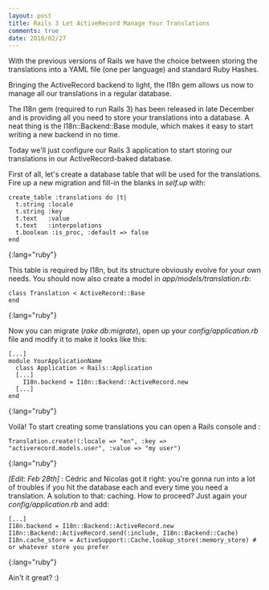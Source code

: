 ```yaml
---
layout: post
title: Rails 3 Let ActiveRecord Manage Your Translations
comments: true
date: 2010/02/27
---
```


With the previous versions of Rails we have the choice between storing the translations into a YAML file (one per language) and standard Ruby Hashes.

Bringing the ActiveRecord backend to light, the I18n gem allows us now to manage all our translations in a regular database.

The I18n gem (required to run Rails 3) has been released in late December and is providing all you need to store your translations into a database. A neat thing is the I18n::Backend::Base module, which makes it easy to start writing a new backend in no time.

Today we'll just configure our Rails 3 application to start storing our translations in our ActiveRecord-baked database.

First of all, let's create a database table that will be used for the translations. Fire up a new migration and fill-in the blanks in *self.up* with:

    create_table :translations do |t|
      t.string :locale
      t.string :key
      t.text   :value
      t.text   :interpolations
      t.boolean :is_proc, :default => false
    end
{:lang="ruby"}


This table is required by I18n, but its structure obviously evolve for your own needs. You should now also create a model in *app/models/translation.rb*:

    class Translation < ActiveRecord::Base
    end
{:lang="ruby"}


Now you can migrate (*rake db:migrate*), open up your *config/application.rb* file and modify it to make it looks like this:

    [...]
    module YourApplicationName
      class Application < Rails::Application
      [...]
        I18n.backend = I18n::Backend::ActiveRecord.new
      [...]
    end
{:lang="ruby"}


Voilà! To start creating some translations you can open a Rails console and :

    Translation.create!(:locale => "en", :key => "activerecord.models.user", :value => "my user")
{:lang="ruby"}


*[Edit: Feb 28th]* : Cédric and Nicolas got it right: you're gonna run into a lot of troubles if you hit the database each and every time you need a translation. A solution to that: caching. How to proceed? Just again your *config/application.rb* and add:

    [...]
    I18n.backend = I18n::Backend::ActiveRecord.new
    I18n::Backend::ActiveRecord.send(:include, I18n::Backend::Cache)
    I18n.cache_store = ActiveSupport::Cache.lookup_store(:memory_store) # or whatever store you prefer
{:lang="ruby"}

Ain't it great? :)
